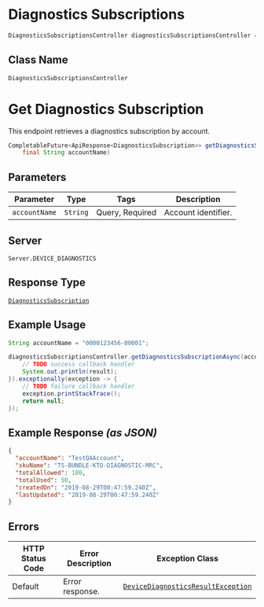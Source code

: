 # Diagnostics Subscriptions

```java
DiagnosticsSubscriptionsController diagnosticsSubscriptionsController = client.getDiagnosticsSubscriptionsController();
```

## Class Name

`DiagnosticsSubscriptionsController`


# Get Diagnostics Subscription

This endpoint retrieves a diagnostics subscription by account.

```java
CompletableFuture<ApiResponse<DiagnosticsSubscription>> getDiagnosticsSubscriptionAsync(
    final String accountName)
```

## Parameters

| Parameter | Type | Tags | Description |
|  --- | --- | --- | --- |
| `accountName` | `String` | Query, Required | Account identifier. |

## Server

`Server.DEVICE_DIAGNOSTICS`

## Response Type

[`DiagnosticsSubscription`](../../doc/models/diagnostics-subscription.md)

## Example Usage

```java
String accountName = "0000123456-00001";

diagnosticsSubscriptionsController.getDiagnosticsSubscriptionAsync(accountName).thenAccept(result -> {
    // TODO success callback handler
    System.out.println(result);
}).exceptionally(exception -> {
    // TODO failure callback handler
    exception.printStackTrace();
    return null;
});
```

## Example Response *(as JSON)*

```json
{
  "accountName": "TestQAAccount",
  "skuName": "TS-BUNDLE-KTO-DIAGNOSTIC-MRC",
  "totalAllowed": 100,
  "totalUsed": 50,
  "createdOn": "2019-08-29T00:47:59.240Z",
  "lastUpdated": "2019-08-29T00:47:59.240Z"
}
```

## Errors

| HTTP Status Code | Error Description | Exception Class |
|  --- | --- | --- |
| Default | Error response. | [`DeviceDiagnosticsResultException`](../../doc/models/device-diagnostics-result-exception.md) |

